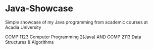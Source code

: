 # Java-Showcase
Simple showcase of my Java programming from academic courses at Acadia University

COMP 1123 Computer Programming 2(Java) AND COMP 2113 Data Structures & Algorithms
